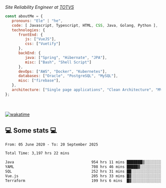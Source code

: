 <p><em>Site Reliability Engineer at <a href="https://www.totvs.com/">TOTVS</a></br>
</em></p>


```javascript
const aboutMe = {
   pronouns: "Ele" | "he",
   code: [ Javascript, Typescript, HTML, CSS, Java, Golang, Python ],
   technologies: {
      frontEnd: {
         js: ["VueJS"],
         css: ["Vuetify"]
      },
      backEnd: {
         java: ["Spring", "Hibernate", "JPA"],
         misc: ["Bash", "Shell Script"]
      },
      devOps: ["AWS", "Docker", "Kubernetes"],
      databases: ["Oracle", "PostgreSQL", "MySQL"],
      misc: ["firebase"],
   },
   architecture: ["Single page applications", "Clean Architecture", "MVC", "Microservices"],
};
```
</br></br>
[![wakatime](https://wakatime.com/badge/user/a3a8ed06-d304-4d6b-bc86-4adc418cdea7.svg)](https://wakatime.com/@a3a8ed06-d304-4d6b-bc86-4adc418cdea7)
<h2>💻 Some stats 💻</h2>

<!--START_SECTION:waka-->

```txt
From: 05 June 2020 - To: 20 September 2025

Total Time: 3,197 hrs 22 mins

Java                                   954 hrs 11 mins ███████▒░░░░░░░░░░░░░░░░░   29.84 %
YAML                                   708 hrs 46 mins █████▓░░░░░░░░░░░░░░░░░░░   22.17 %
SQL                                    252 hrs 31 mins ██░░░░░░░░░░░░░░░░░░░░░░░   07.90 %
Vue.js                                 205 hrs 33 mins █▓░░░░░░░░░░░░░░░░░░░░░░░   06.43 %
Terraform                              199 hrs 6 mins  █▓░░░░░░░░░░░░░░░░░░░░░░░   06.23 %
```

<!--END_SECTION:waka-->
